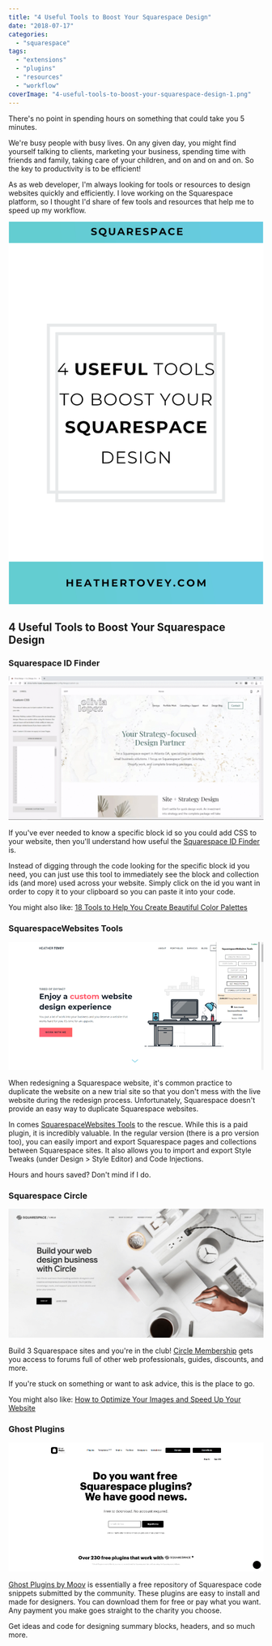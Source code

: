 ```yaml
---
title: "4 Useful Tools to Boost Your Squarespace Design"
date: "2018-07-17"
categories: 
  - "squarespace"
tags: 
  - "extensions"
  - "plugins"
  - "resources"
  - "workflow"
coverImage: "4-useful-tools-to-boost-your-squarespace-design-1.png"
---
```


There's no point in spending hours on something that could take you 5 minutes.

We're busy people with busy lives. On any given day, you might find yourself talking to clients, marketing your business, spending time with friends and family, taking care of your children, and on and on and on. So the key to productivity is to be efficient!

As as web developer, I'm always looking for tools or resources to design websites quickly and efficiently. I love working on the Squarespace platform, so I thought I'd share of few tools and resources that help me to speed up my workflow.

![ 4 Useful Tools to Boost Your Squarespace Design ](./images/4-useful-tools-to-boost-your-squarespace-design.png)

## 4 Useful Tools to Boost Your Squarespace Design

### Squarespace ID Finder

![](./images/sqs-id-finder-video.gif)

If you've ever needed to know a specific block id so you could add CSS to your website, then you'll understand how useful the [Squarespace ID Finder](https://heathertovey.com/squarespace-id-finder/) is.

Instead of digging through the code looking for the specific block id you need, you can just use this tool to immediately see the block and collection ids (and more) used across your website. Simply click on the id you want in order to copy it to your clipboard so you can paste it into your code.

You might also like: [18 Tools to Help You Create Beautiful Color Palettes](/blog/color-palette-tools)

### SquarespaceWebsites Tools

![ SquarespaceWebsites Tools is a plain but powerful Chrome extension with all the tools to import and export at your fingertips. ](./images/squarespacewebsites-tools.png)

When redesigning a Squarespace website, it's common practice to duplicate the website on a new trial site so that you don't mess with the live website during the redesign process. Unfortunately, Squarespace doesn't provide an easy way to duplicate Squarespace websites.

In comes [SquarespaceWebsites Tools](https://www.squarewebsites.org/squarespacewebsites-tools-extension-pro) to the rescue. While this is a paid plugin, it is incredibly valuable. In the regular version (there is a pro version too), you can easily import and export Squarespace pages and collections between Squarespace sites. It also allows you to import and export Style Tweaks (under Design > Style Editor) and Code Injections.

Hours and hours saved? Don't mind if I do.

### Squarespace Circle

![](./images/squarespace-circle-1024x517.png)

Build 3 Squarespace sites and you're in the club! [Circle Membership](https://circle.squarespace.com/) gets you access to forums full of other web professionals, guides, discounts, and more.

If you're stuck on something or want to ask advice, this is the place to go.

You might also like: [How to Optimize Your Images and Speed Up Your Website](/blog/optimize-your-images)

### Ghost Plugins

![Do you want free Squarespace plugins? We have good news.](./images/ghost-plugins.png)

[Ghost Plugins by Moov](https://www.ghostplugins.com/) is essentially a free repository of Squarespace code snippets submitted by the community. These plugins are easy to install and made for designers. You can download them for free or pay what you want. Any payment you make goes straight to the charity you choose.

Get ideas and code for designing summary blocks, headers, and so much more.
